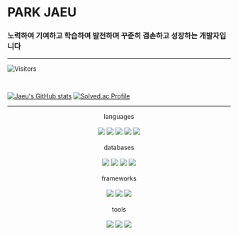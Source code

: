 # PARK JAEU 

### 노력하여 기여하고 학습하여 발전하며 꾸준히 겸손하고 성장하는 개발자입니다
***

  ![Visitors](https://visitor-badge.laobi.icu/badge?page_id=some1mine)

  <br>
  
[![Jaeu's GitHub stats](https://github-readme-stats.vercel.app/api?username=some1mine)](https://github.com/anuraghazra/github-readme-stats)
[![Solved.ac Profile](http://mazassumnida.wtf/api/v2/generate_badge?boj=some1mine)](https://solved.ac/some1mine/)

<!--
**some1mine/some1mine** is a ✨ _special_ ✨ repository because its `README.md` (this file) appears on your GitHub profile.

Here are some ideas to get you started:

- 🔭 I’m currently working on ...
- 🌱 I’m currently learning ...
- 👯 I’m looking to collaborate on ...
- 🤔 I’m looking for help with ...
- 💬 Ask me about ...
- 📫 How to reach me: ...
- 😄 Pronouns: ...
- ⚡ Fun fact: ...
-->
***
<div align = center> languages </div>
<br>
<div align = center> 
  <img src="https://img.shields.io/badge/java-007396?style=for-the-badge&logo=java&logoColor=white"> 
  <img src="https://img.shields.io/badge/javascript-F7DF1E?style=for-the-badge&logo=javascript&logoColor=black"> 
  <img src="https://img.shields.io/badge/html5-E34F26?style=for-the-badge&logo=html5&logoColor=white"> 
  <img src="https://img.shields.io/badge/css-1572B6?style=for-the-badge&logo=css3&logoColor=white"> 
  <img src="https://img.shields.io/badge/python-3776AB?style=for-the-badge&logo=python&logoColor=white"> 
  <br>
</div>
<br>

<div align = center> databases </div>
<br>
<div align = center> 
  <img src="https://img.shields.io/badge/oracle-F80000?style=for-the-badge&logo=oracle&logoColor=white"> 
  <img src="https://img.shields.io/badge/mysql-4479A1?style=for-the-badge&logo=mysql&logoColor=white"> 
  <img src="https://img.shields.io/badge/mariaDB-003545?style=for-the-badge&logo=mariaDB&logoColor=white"> 
  <img src="https://img.shields.io/badge/sqlite-003B57?style=for-the-badge&logo=sqlite&logoColor=white">
  <br>
</div>
<br>


<div align = center> frameworks </div>
<br>
<div align = center> 
  <img src="https://img.shields.io/badge/spring-6DB33F?style=for-the-badge&logo=spring&logoColor=white"> 
  <img src="https://img.shields.io/badge/spring%20boot-6DB33F?style=for-the-badge&logo=spring%20boot&logoColor=white"> 
  <img src="https://img.shields.io/badge/spring%20security-6DB33F?style=for-the-badge&logo=spring%20security&logoColor=white"> 
  <br>
</div>
<br>


<div align = center> tools </div>
<br>
<div align = center>  
  <img src="https://img.shields.io/badge/git-F05032?style=for-the-badge&logo=git&logoColor=white"> 
  <img src="https://img.shields.io/badge/Intellij%20IDEA-000000?style=for-the-badge&logo=intellij%20IDEA&logoColor=white"> 
  <img src="https://img.shields.io/badge/visual%20studio%20code-007ACC?style=for-the-badge&logo=visual%20studio%20code&logoColor=white"> 
  
</div>
